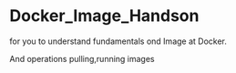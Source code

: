 # Docker_Image_Handson
for you to understand fundamentals ond Image at Docker.

And operations pulling,running images

